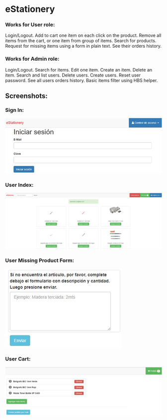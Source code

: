 # eStationery

### Works for User role:

Login/Logout.
Add to cart one item on each click on the product.
Remove all items from the cart, or one item from group of items.
Search for products.
Request for missing items using a form in plain text.
See their orders history.

### Works for Admin role:

Login/Logout.
Search for items.
Edit one item.
Create an item.
Delete an item.
Search and list users.
Delete users.
Create users.
Reset user password.
See all users orders history.
Basic items filter using HBS helper.

## Screenshots:

### Sign In:

![Alt text](https://github.com/gdgauthier/eStationery/blob/master/captures/user/signin.jpg "Sign In")

### User Index:

![Alt text](https://github.com/gdgauthier/eStationery/blob/master/captures/user/user-index.JPG "Sign In")

### User Missing Product Form:

![Alt text](https://github.com/gdgauthier/eStationery/blob/master/captures/user/user-missing-product-form.JPG "Missing Product Form")

### User Cart:

![Alt text](https://github.com/gdgauthier/eStationery/blob/master/captures/user/user-cart-example.JPG "User Cart Example")